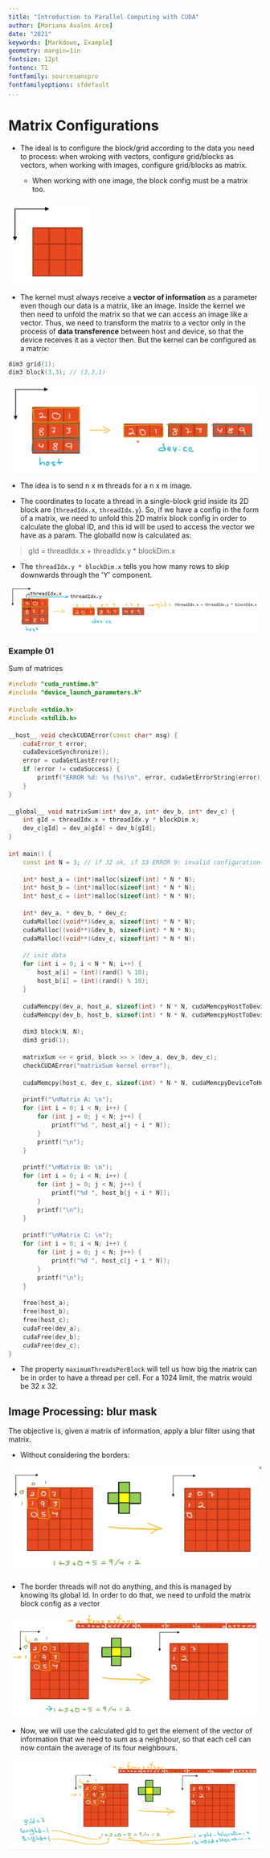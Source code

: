 ```yaml
---
title: "Introduction to Parallel Computing with CUDA"
author: [Mariana Avalos Arce]
date: "2021"
keywords: [Markdown, Example]
geometry: margin=1in
fontsize: 12pt
fontenc: T1
fontfamily: sourcesanspro  
fontfamilyoptions: sfdefault
...
```


# Matrix Configurations

- The ideal is to configure the block/grid according to the data you need to process: when wroking with vectors, configure grid/blocks as vectors, when working with images, configure grid/blocks as matrix.

    - When working with one image, the block config must be a matrix too.

![Image](res/01.png)

- The kernel must always receive a **vector of information** as a parameter even though our data is a matrix, like an image. Inside the kernel we then need to unfold the matrix so that we can access an image like a vector. Thus, we need to transform the matrix to a vector only in the process of **data transference** between host and device, so that the device receives it as a vector then. But the kernel can be configured as a matrix:

```c++
dim3 grid(1);
dim3 block(3,3); // (3,3,1)
```

![Image](res/02.png)

- The idea is to send n x m threads for a n x m image.

- The coordinates to locate a thread in a single-block grid inside its 2D block are (`threadIdx.x`, `threadIdx.y`). So, if we have a config in the form of a matrix, we need to unfold this 2D matrix block config in order to calculate the global ID, and this id will be used to access the vector we have as a param. The globalId now is calculated as:

> gId = threadIdx.x + threadIdx.y * blockDim.x

- The `threadIdx.y * blockDim.x` tells you how many rows to skip downwards through the 'Y' component.

![Image](res/03.png)

### Example 01

Sum of matrices

```c++
#include "cuda_runtime.h"
#include "device_launch_parameters.h"

#include <stdio.h>
#include <stdlib.h>

__host__ void checkCUDAError(const char* msg) {
	cudaError_t error;
	cudaDeviceSynchronize();
	error = cudaGetLastError();
	if (error != cudaSuccess) {
		printf("ERROR %d: %s (%s)\n", error, cudaGetErrorString(error), msg);
	}
}

__global__ void matrixSum(int* dev_a, int* dev_b, int* dev_c) {
	int gId = threadIdx.x + threadIdx.y * blockDim.x;
	dev_c[gId] = dev_a[gId] + dev_b[gId];
}

int main() {
	const int N = 3; // if 32 ok, if 33 ERROR 9: invalid configuration argument (matrixSum kernel error) and c mat is zeroed

	int* host_a = (int*)malloc(sizeof(int) * N * N);
	int* host_b = (int*)malloc(sizeof(int) * N * N);
	int* host_c = (int*)malloc(sizeof(int) * N * N);

	int* dev_a, * dev_b, * dev_c;
	cudaMalloc((void**)&dev_a, sizeof(int) * N * N);
	cudaMalloc((void**)&dev_b, sizeof(int) * N * N);
	cudaMalloc((void**)&dev_c, sizeof(int) * N * N);

	// init data
	for (int i = 0; i < N * N; i++) {
		host_a[i] = (int)(rand() % 10);
		host_b[i] = (int)(rand() % 10);
	}

	cudaMemcpy(dev_a, host_a, sizeof(int) * N * N, cudaMemcpyHostToDevice);
	cudaMemcpy(dev_b, host_b, sizeof(int) * N * N, cudaMemcpyHostToDevice);

	dim3 block(N, N);
	dim3 grid(1);

	matrixSum << < grid, block >> > (dev_a, dev_b, dev_c);
	checkCUDAError("matrixSum kernel error");

	cudaMemcpy(host_c, dev_c, sizeof(int) * N * N, cudaMemcpyDeviceToHost);

	printf("\nMatrix A: \n");
	for (int i = 0; i < N; i++) {
		for (int j = 0; j < N; j++) {
			printf("%d ", host_a[j + i * N]);
		}
		printf("\n");
	}

	printf("\nMatrix B: \n");
	for (int i = 0; i < N; i++) {
		for (int j = 0; j < N; j++) {
			printf("%d ", host_b[j + i * N]);
		}
		printf("\n");
	}

	printf("\nMatrix C: \n");
	for (int i = 0; i < N; i++) {
		for (int j = 0; j < N; j++) {
			printf("%d ", host_c[j + i * N]);
		}
		printf("\n");
	}

	free(host_a);
	free(host_b);
	free(host_c);
	cudaFree(dev_a);
	cudaFree(dev_b);
	cudaFree(dev_c);
}
```

- The property `maximumThreadsPerBlock` will tell us how big the matrix can be in order to have a thread per cell. For a 1024 limit, the matrix would be 32 x 32.

## Image Processing: blur mask

The objective is, given a matrix of information, apply a blur filter using that matrix.

- Without considering the borders:

![Image](res/04.png)

- The border threads will not do anything, and this is managed by knowing its global Id. In order to do that, we need to unfold the matrix block config as a vector

![Image](res/05.png)

- Now, we will use the calculated gId to get the element of the vector of information that we need to sum as a neighbour, so that each cell can now contain the average of its four neighbours.

![Image](res/06.png)